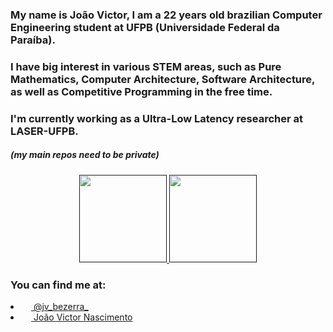 ### My name is João Victor, I am a 22 years old brazilian Computer Engineering student at UFPB (Universidade Federal da Paraíba).

### I have big interest in various STEM areas, such as Pure Mathematics, Computer Architecture, Software Architecture, as well as Competitive Programming in the free time.
### I'm currently working as a Ultra-Low Latency researcher at LASER-UFPB.
##### (my main repos need to be private)
<p align="center">
  <a href="">
    <img height="140em" src="https://github-readme-stats.vercel.app/api?username=joaovictor720&theme=tokyonight&show_icons=true&hide_border=true&&count_private=true&include_all_commits=true" />
    <img height="140em" src="https://github-readme-stats.vercel.app/api/top-langs/?username=joaovictor720&layout=compact&langs_count=7&theme=tokyonight"/>
  </a>
</p>

### You can find me at:
<p align="center">
  <li>
    <a href="https://www.instagram.com/jv_bezerra_/?hl=pt-br">
      <img height="13em" src="https://user-images.githubusercontent.com/81996683/208732368-02999b1d-408a-4cda-b159-b64f63240fc4.svg"/>
      @jv_bezerra_
    </a>
  </li>
  <li>
    <a href="https://www.linkedin.com/in/jo%C3%A3o-victor-nascimento-409750214/">
      <img height="13em" src="https://user-images.githubusercontent.com/81996683/208731883-5ce8c4e3-ae64-4ace-a5a6-484ab2129515.svg"/>
      João Victor Nascimento
    </a>
  </li>
</p>

<!--
**joaovictor720/joaovictor720** is a ✨ _special_ ✨ repository because its `README.md` (this file) appears on your GitHub profile.

Here are some ideas to get you started:

- 🔭 I’m currently working on ...
- 🌱 I’m currently learning ...
- 👯 I’m looking to collaborate on ...
- 🤔 I’m looking for help with ...
- 💬 Ask me about ...
- 📫 How to reach me: ...
- 😄 Pronouns: ...
- ⚡ Fun fact: ...
-->
